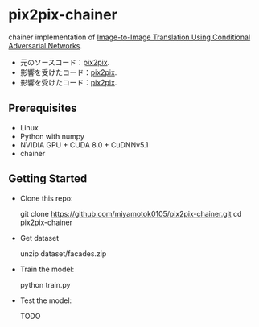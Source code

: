 # pix2pix-chainer

chainer implementation of [Image-to-Image Translation Using Conditional Adversarial Networks](https://arxiv.org/pdf/1611.07004v1.pdf).

- 元のソースコード：[pix2pix](https://phillipi.github.io/pix2pix/).
- 影響を受けたコード：[pix2pix](https://github.com/mrzhu-cool/pix2pix-pytorch/).
- 影響を受けたコード：[pix2pix](https://github.com/pfnet-research/chainer-pix2pix/).


## Prerequisites

+ Linux
+ Python with numpy
+ NVIDIA GPU + CUDA 8.0 + CuDNNv5.1
+ chainer

## Getting Started

+ Clone this repo:

    git clone https://github.com/miyamotok0105/pix2pix-chainer.git
    cd pix2pix-chainer


+ Get dataset

    unzip dataset/facades.zip

+ Train the model:

    python train.py

+ Test the model:

    TODO



